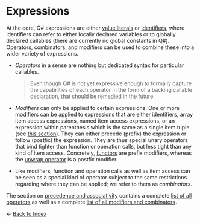 # Expressions

At the core, Q# expressions are either [value literals](https://github.com/microsoft/qsharp-language/blob/main/Specifications/Language/3_Expressions/ValueLiterals.md) or [identifiers](https://github.com/microsoft/qsharp-language/blob/main/Specifications/Language/3_Expressions/Identifiers.md#identifiers), where identifiers can refer to either locally declared variables or to globally declared callables (there are currently no global constants in Q#). 
Operators, combinators, and modifiers can be used to combine these into a wider variety of expressions. 

- *Operators* in a sense are nothing but dedicated syntax for particular callables. 
    >Even though Q# is not yet expressive enough to formally capture the capabilities of each operator in the form of a backing callable declaration, that should be remedied in the future. 

- *Modifiers* can only be applied to certain expressions. One or more modifiers can be applied to expressions that are either identifiers, array item access expressions, named item access expressions, or an expression within parenthesis which is the same as a single item tuple (see [this section](https://github.com/microsoft/qsharp-language/blob/main/Specifications/Language/4_TypeSystem/SingletonTupleEquivalence.md#singleton-tuple-equivalence)). 
They can either precede (prefix) the expression or follow (postfix) the expression. They are thus special unary operators that bind tighter than function or operation calls, but less tight than any kind of item access. 
Concretely, [functors](https://github.com/microsoft/qsharp-language/blob/main/Specifications/Language/3_Expressions/FunctorApplication.md#functor-application) are prefix modifiers, whereas the [unwrap operator](https://github.com/microsoft/qsharp-language/blob/main/Specifications/Language/3_Expressions/ItemAccessExpressions.md#item-access-for-user-defined-types) is a postfix modifier. 

- Like modifiers, function and operation calls as well as item access can be seen as a special kind of operator subject to the same restrictions regarding where they can be applied; we refer to them as *combinators*. 

The section on [precedence and associativity](https://github.com/microsoft/qsharp-language/blob/main/Specifications/Language/3_Expressions/PrecedenceAndAssociativity.md) contains a complete [list of all operators](https://github.com/microsoft/qsharp-language/blob/main/Specifications/Language/3_Expressions/PrecedenceAndAssociativity.md#operators) as well as a complete [list of all modifiers and combinators](https://github.com/microsoft/qsharp-language/blob/main/Specifications/Language/3_Expressions/PrecedenceAndAssociativity.md#modifiers-and-combinators). 


← [Back to Index](https://github.com/microsoft/qsharp-language/tree/main/Specifications/Language#index)
